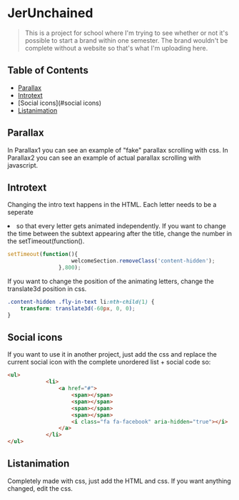 # JerUnchained
> This is a project for school where I'm trying to see whether or not it's possible to start a brand within one semester. The brand wouldn't be complete without a website so that's what I'm uploading here. 

## Table of Contents
- [Parallax](#parallax)
- [Introtext](#introtext)
- [Social icons](#social icons)
- [Listanimation](#listanimation)

## Parallax
In Parallax1 you can see an example of "fake" parallax scrolling with css. 
In Parallax2 you can see an example of actual parallax scrolling with javascript.

## Introtext
Changing the intro text happens in the HTML. Each letter needs to be a seperate <li> so that every letter gets animated independently.
If you want to change the time between the subtext appearing after the title, change the number in the setTimeout(function().

```javascript
setTimeout(function(){
                    welcomeSection.removeClass('content-hidden');
                },800);
```

If you want to change the position of the animating letters, change the translate3d position in css.
```css
.content-hidden .fly-in-text li:nth-child(1) {
    transform: translate3d(-60px, 0, 0);
}
```

## Social icons
If you want to use it in another project, just add the css and replace the current social icon with the complete unordered list + social code so: 
```html
<ul>
            <li>
                <a href="#">
                    <span></span>
                    <span></span>
                    <span></span>
                    <span></span>
                    <i class="fa fa-facebook" aria-hidden="true"></i>
                </a>
            </li>
</ul>
```

## Listanimation
Completely made with css, just add the HTML and css. If you want anything changed, edit the css.
